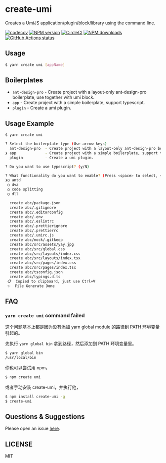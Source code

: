 # create-umi

Creates a UmiJS application/plugin/block/library using the command line.

[![codecov](https://codecov.io/gh/umijs/create-umi/branch/master/graph/badge.svg)](https://codecov.io/gh/umijs/create-umi) [![NPM version](https://img.shields.io/npm/v/create-umi.svg?style=flat)](https://npmjs.org/package/create-umi) [![CircleCI](https://circleci.com/gh/umijs/create-umi/tree/master.svg?style=svg)](https://circleci.com/gh/umijs/create-umi/tree/master) [![NPM downloads](http://img.shields.io/npm/dm/create-umi.svg?style=flat)](https://npmjs.org/package/create-umi) [![GitHub Actions status](https://github.com/umijs/create-umi/workflows/Node%20CI/badge.svg)](https://github.com/umijs/create-umi)

## Usage

```bash
$ yarn create umi [appName]
```

## Boilerplates

- `ant-design-pro` - Create project with a layout-only ant-design-pro boilerplate, use together with umi block.
- `app` - Create project with a simple boilerplate, support typescript.
- `plugin` - Create a umi plugin.

## Usage Example

```bash
$ yarn create umi

? Select the boilerplate type (Use arrow keys)
  ant-design-pro  - Create project with a layout-only ant-design-pro boilerplate, use together with umi block.
❯ app             - Create project with a simple boilerplate, support typescript.
  plugin          - Create a umi plugin.

? Do you want to use typescript? (y/N)

? What functionality do you want to enable? (Press <space> to select, <a> to toggle all, <i> to invert selection)
❯◯ antd
 ◯ dva
 ◯ code splitting
 ◯ dll

  create abc/package.json
  create abc/.gitignore
  create abc/.editorconfig
  create abc/.env
  create abc/.eslintrc
  create abc/.prettierignore
  create abc/.prettierrc
  create abc/.umirc.js
  create abc/mock/.gitkeep
  create abc/src/assets/yay.jpg
  create abc/src/global.css
  create abc/src/layouts/index.css
  create abc/src/layouts/index.tsx
  create abc/src/pages/index.css
  create abc/src/pages/index.tsx
  create abc/tsconfig.json
  create abc/typings.d.ts
 📋  Copied to clipboard, just use Ctrl+V
 ✨  File Generate Done
```

## FAQ

### `yarn create umi` command failed

这个问题基本上都是因为没有添加 yarn global module 的路径到 PATH 环境变量引起的。

先执行 `yarn global bin` 拿到路径，然后添加到 PATH 环境变量里。

```bash
$ yarn global bin
/usr/local/bin
```

你也可以尝试用 npm，

```bash
$ npm create umi
```

或者手动安装 create-umi，并执行他，

```bash
$ npm install create-umi -g
$ create-umi
```

## Questions & Suggestions

Please open an issue [here](https://github.com/umijs/umi/issues?q=is%3Aissue+is%3Aopen+sort%3Aupdated-desc).

## LICENSE

MIT
